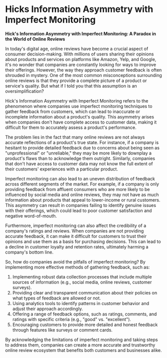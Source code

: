 # Hicks Information Asymmetry with Imperfect Monitoring

**Hick's Information Asymmetry with Imperfect Monitoring: A Paradox in the World of Online Reviews**

In today's digital age, online reviews have become a crucial aspect of consumer decision-making. With millions of users sharing their opinions about products and services on platforms like Amazon, Yelp, and Google, it's no wonder that companies are constantly looking for ways to improve their offerings. However, the way they approach customer feedback is often shrouded in mystery. One of the most common misconceptions surrounding online reviews is that they provide a complete picture of a product or service's quality. But what if I told you that this assumption is an oversimplification?

Hick's Information Asymmetry with Imperfect Monitoring refers to the phenomenon where companies use imperfect monitoring techniques to gather feedback from customers, which can lead to inaccurate or incomplete information about a product's quality. This asymmetry arises when companies don't have complete access to customer data, making it difficult for them to accurately assess a product's performance.

The problem lies in the fact that many online reviews are not always accurate reflections of a product's true state. For instance, if a company is hesitant to provide detailed feedback due to concerns about being seen as "unprofessional" or "unreliable," they may be more likely to downplay a product's flaws than to acknowledge them outright. Similarly, companies that don't have access to customer data may not know the full extent of their customers' experiences with a particular product.

Imperfect monitoring can also lead to an uneven distribution of feedback across different segments of the market. For example, if a company is only providing feedback from affluent consumers who are more likely to be influenced by social media and online reviews, they may not have as much information about products that appeal to lower-income or rural customers. This asymmetry can result in companies failing to identify genuine issues with their offerings, which could lead to poor customer satisfaction and negative word-of-mouth.

Furthermore, imperfect monitoring can also affect the credibility of a company's ratings and reviews. When companies are not providing accurate feedback, it can make it difficult for customers to trust their opinions and use them as a basis for purchasing decisions. This can lead to a decline in customer loyalty and retention rates, ultimately harming a company's bottom line.

So, how do companies avoid the pitfalls of imperfect monitoring? By implementing more effective methods of gathering feedback, such as:

1. Implementing robust data collection processes that include multiple sources of information (e.g., social media, online reviews, customer surveys).
2. Providing clear and transparent communication about their policies on what types of feedback are allowed or not.
3. Using analytics tools to identify patterns in customer behavior and adjust their approach accordingly.
4. Offering a range of feedback options, such as ratings, comments, and ratings with specific criteria (e.g., "good" vs. "excellent").
5. Encouraging customers to provide more detailed and honest feedback through features like surveys or comment cards.

By acknowledging the limitations of imperfect monitoring and taking steps to address them, companies can create a more accurate and trustworthy online review ecosystem that benefits both customers and businesses alike.
